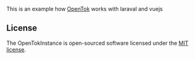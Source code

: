 This is an example how [OpenTok](https://tokbox.com) works with laraval and vuejs

## License

The OpenTokInstance is open-sourced software licensed under the [MIT license](https://opensource.org/licenses/MIT).
